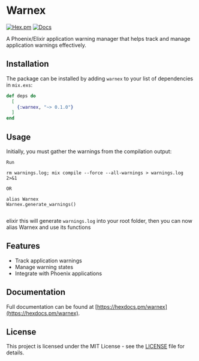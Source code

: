 # Warnex

[![Hex.pm](https://img.shields.io/hexpm/v/warnex.svg)](https://hex.pm/packages/warnex)
[![Docs](https://img.shields.io/badge/hex-docs-brightgreen.svg)](https://hexdocs.pm/warnex)

A Phoenix/Elixir application warning manager that helps track and manage application warnings effectively.

## Installation

The package can be installed by adding `warnex` to your list of dependencies in `mix.exs`:

```elixir
def deps do
  [
    {:warnex, "~> 0.1.0"}
  ]
end
```

## Usage

Initially, you must gather the warnings from the compilation output:

```
Run

rm warnings.log; mix compile --force --all-warnings > warnings.log 2>&1

OR

alias Warnex
Warnex.generate_warnings()


```

elixir this will generate `warnings.log` into your root folder, then you can now alias Warnex and use its functions

## Features

- Track application warnings
- Manage warning states
- Integrate with Phoenix applications

## Documentation

Full documentation can be found at [https://hexdocs.pm/warnex](https://hexdocs.pm/warnex).

## License

This project is licensed under the MIT License - see the [LICENSE](LICENSE) file for details.

